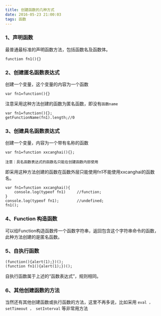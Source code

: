 ```yaml
---
title: 创建函数的几种方式
date: 2016-05-23 21:00:03
tags: 函数
---
```

### 1、声明函数
最普通最标准的声明函数方法，包括函数名及函数体。

	function fn1(){}
	
### 2、创建匿名函数表达式
创建一个变量，这个变量的内容为一个函数

	var fn1=function(){}
注意采用这种方法创建的函数为匿名函数，即没有`函数name`
	
	var fn1=function(){};
	getFunctionName(fn1).length;//0

### 3、创建具名函数表达式
创建一个变量，内容为一个带有名称的函数
	
	var fn1=function xxcanghai(){};
`注意：具名函数表达式的函数名只能在创建函数内部使用`

即采用这种方法创建的函数在函数外层只能使用fn1不能使用xxcanghai的函数名。

	var fn1=function xxcanghai(){
		console.log(typeof fn1)		//function;
	}
	console.log(typeof fn1);		//undefined;
	fn1();
	
### 4、Function 构造函数
可以给Function构造函数传一个函数字符串，返回包含这个字符串命令的函数，此种方法创建的是匿名函数。

### 5、自执行函数
	(function(){alert(1);})();
	(function fn1(){alert(1);})();
自执行函数属于上述的“函数表达式”，规则相同。

### 6、其他创建函数的方法
当然还有其他创建函数或执行函数的方法，这里不再多说，比如采用 `eval ， setTimeout ， setInterval` 等非常用方法